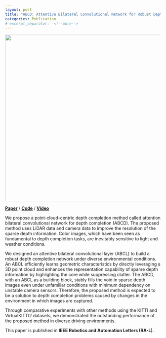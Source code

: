 ```yaml
---
layout: post
title: "ABCD: Attentive Bilateral Convolutional Network for Robust Depth Completion"
categories: Publication
# excerpt_separator:  <!--more-->
---
```


[<img src="https://img.youtube.com/vi/29uWojsPU4A/sddefault.jpg" width="960" height="540"/>](https://www.youtube.com/embed/29uWojsPU4A)

[**Paper**](https://ieeexplore.ieee.org/document/9565353) / [**Code**](https://github.com/yurimjeon1892/ABCD.git) / [**Video**](https://youtu.be/29uWojsPU4A)


We propose a point-cloud-centric depth completion method called attention bilateral convolutional network for depth completion (ABCD). The proposed method uses LiDAR data and camera data to improve the resolution of the sparse depth information. Color images, which have been seen as fundamental to depth completion tasks, are inevitably sensitive to light and weather conditions. 

We designed an attentive bilateral convolutional layer (ABCL) to build a robust depth completion network under diverse environmental conditions. An ABCL efficiently learns geometric characteristics by directly leveraging a 3D point cloud and enhances the representation capability of sparse depth information by highlighting the core while suppressing clutter. The ABCD, with an ABCL as a building block, stably fills the void in sparse depth images even under unfamiliar conditions with minimum dependency on unstable camera sensors. Therefore, the proposed method is expected to be a solution to depth completion problems caused by changes in the environment in which images are captured. 

Through comparative experiments with other methods using the KITTI and VirtualKITTI2 datasets, we demonstrated the outstanding performance of the proposed method in diverse driving environments.

This paper is published in **IEEE Robotics and Automation Letters (RA-L)**. 

